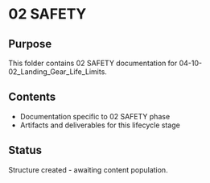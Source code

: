 # 02 SAFETY

## Purpose
This folder contains 02 SAFETY documentation for 04-10-02_Landing_Gear_Life_Limits.

## Contents
- Documentation specific to 02 SAFETY phase
- Artifacts and deliverables for this lifecycle stage

## Status
Structure created - awaiting content population.
